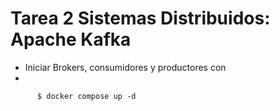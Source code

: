 # Tarea 2 Sistemas Distribuidos: Apache Kafka
  - Iniciar Brokers, consumidores y productores con
  - 
 ```
       $ docker compose up -d
 ```
